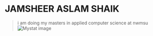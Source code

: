 # JAMSHEER ASLAM SHAIK
 > i am doing my masters in applied computer science at nwmsu<br>
 ![Mystat image](file:///C:/Users/S567366/Downloads/WhatsApp%20Image%202023-09-03%20at%2012.11.34%20PM.jpeg)